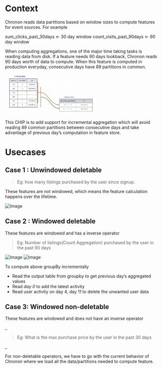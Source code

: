 # Context

Chronon reads data partitions based on window sizes to compute features for event sources. For example

sum_clicks_past_30days          ←  30 day window
count_visits_past_90days         ←  90 day window

When computing aggregations, one of the major time taking tasks is reading data from disk. If a feature needs 90 days lookback, Chronon reads 90 days worth of data to compute. When this feature is computed in production everyday, consecutive days have 89 partitions in common.

<img src="./images/CHIP10_inc_agg_visual" alt="Incremental Agg" width="300" />


This CHIP is to add support for incremental aggregation which will avoid reading 89 common partitions between consecutive days and take advantage of previous day’s computation in feature store.


# Usecases
## Case 1 : Unwindowed deletable


> Eg:  how many listings purchased by the user since signup.

These features are not windowed, which means the feature calculation happens over the lifetime.

<img width="595" alt="Image" src="https://github.com/user-attachments/assets/78f2a0f3-5b0a-4fd2-b3a6-cfc1682feaa3" />

## Case 2 : Windowed deletable
These features are windowed and has a inverse operator

> Eg: Number of listings(Count Aggregation) purchased by the user in the past 90 days

<img width="586" alt="Image" src="https://github.com/user-attachments/assets/dd2ab58b-91e5-41b8-b8dd-4294e68a0116" />

<img width="606" alt="Image" src="https://github.com/user-attachments/assets/4bdef69b-2af4-40e6-b430-894ee6540eaa" />

To compute above groupBy incrementally
* Read the output table from groupby to get previous day’s aggregated values
* Read _day 0_ to add the latest activity
* Read user activity on day 4, day 11 to delete the unwanted user data

## Case 3: Windowed non-deletable

These features are windowed and does not have an inverse operator

_

> Eg: What is the max purchase price by the user in the past 30 days

_

For non-deletable operators, we have to go with the current behavior of Chronon where we load all the data/partitions needed to compute feature. 
